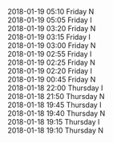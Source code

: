 2018-01-19 05:10 Friday  N  
2018-01-19 05:05 Friday  I  
2018-01-19 03:20 Friday  N  
2018-01-19 03:15 Friday  I  
2018-01-19 03:00 Friday  N  
2018-01-19 02:55 Friday  I  
2018-01-19 02:25 Friday  N  
2018-01-19 02:20 Friday  I  
2018-01-19 00:45 Friday  N  
2018-01-18 22:00 Thursday  I  
2018-01-18 21:50 Thursday  N  
2018-01-18 19:45 Thursday  I  
2018-01-18 19:40 Thursday  N  
2018-01-18 19:15 Thursday  I  
2018-01-18 19:10 Thursday  N  
